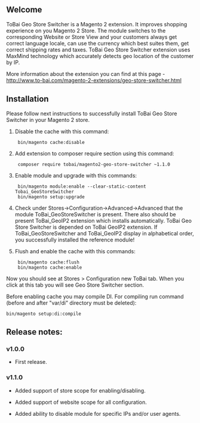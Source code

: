 <h2>Welcome</h2>

ToBai Geo Store Switcher is a Magento 2 extension. It improves shopping experience on you Magento 2 Store. The module switches to the corresponding Website or Store View and your customers always get correct language locale, can use the currency which best suites them, get correct shipping rates and taxes. ToBai Geo Store Switcher extension uses MaxMind technology which accurately detects geo location of the customer by IP.

More information about the extension you can find at this page - <a href="http://www.to-bai.com/magento-2-extensions/geo-store-switcher.html" target="_blank">http://www.to-bai.com/magento-2-extensions/geo-store-switcher.html</a>

<h2>Installation</h2>

Please follow next instructions to successfully install ToBai Geo Store Switcher in your Magento 2 store.

1. Disable the cache with this command:

        bin/magento cache:disable

2. Add extension to composer require section using this command:

        composer require tobai/magento2-geo-store-switcher ~1.1.0

3. Enable module and upgrade with this commands:

        bin/magento module:enable --clear-static-content Tobai_GeoStoreSwitcher
        bin/magento setup:upgrade

4. Check under Stores->Configuration->Advanced->Advanced that the module ToBai_GeoStoreSwitcher is present. There also should be present ToBai_GeoIP2 extension which installs automatically. ToBai Geo Store Switcher is depended on ToBai GeoIP2 extension. If ToBai_GeoStoreSwitcher and ToBai_GeoIP2 display in alphabetical order, you successfully installed the reference module!

5. Flush and enable the cache with this commands:
        
        bin/magento cache:flush
        bin/magento cache:enable

Now you should see at Stores > Configuration new ToBai tab. When you click at this tab you will see Geo Store Switcher section.

Before enabling cache you may compile DI. For compiling run command (before and after "var/di" directory must be deleted):

    bin/magento setup:di:compile



<h2>Release notes:</h2>

<h3>v1.0.0</h3>

- First release.

<h3>v1.1.0</h3>

- Added support of store scope for enabling/disabling.

- Added support of website scope for all configuration.

- Added ability to disable module for specific IPs and/or user agents.
